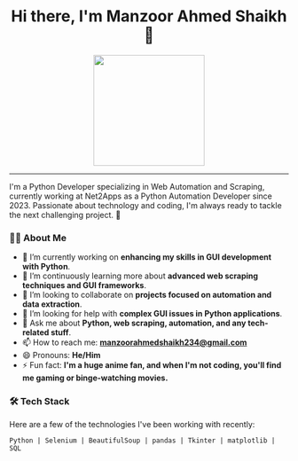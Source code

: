 <h1 align="center">Hi there, I'm Manzoor Ahmed Shaikh 👋</h1>

<p align="center">
  <img src="https://media.giphy.com/media/WFZvB7VIXBgiz3oDXE/giphy.gif" width="200">
</p>

---

I'm a Python Developer specializing in Web Automation and Scraping, currently working at Net2Apps as a Python Automation Developer since 2023. Passionate about technology and coding, I'm always ready to tackle the next challenging project. 🚀

### 👨‍💻 About Me
- 🔭 I’m currently working on **enhancing my skills in GUI development with Python**.
- 🌱 I’m continuously learning more about **advanced web scraping techniques and GUI frameworks**.
- 👯 I’m looking to collaborate on **projects focused on automation and data extraction**.
- 🤔 I’m looking for help with **complex GUI issues in Python applications**.
- 💬 Ask me about **Python, web scraping, automation, and any tech-related stuff**.
- 📫 How to reach me: **manzoorahmedshaikh234@gmail.com**
- 😄 Pronouns: **He/Him**
- ⚡ Fun fact: **I'm a huge anime fan, and when I'm not coding, you'll find me gaming or binge-watching movies.**

### 🛠 Tech Stack

Here are a few of the technologies I've been working with recently:

```text
Python | Selenium | BeautifulSoup | pandas | Tkinter | matplotlib | SQL
